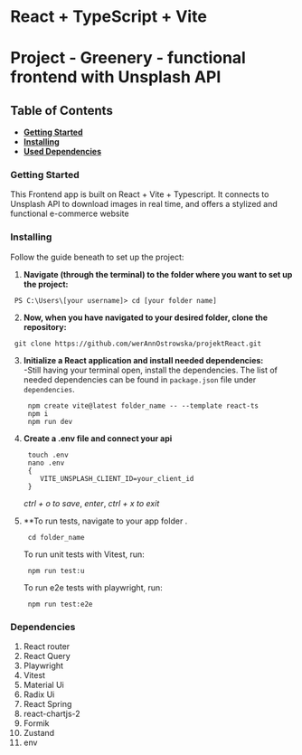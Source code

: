 # React + TypeScript + Vite

# Project - Greenery - functional frontend with Unsplash API

## Table of Contents

- **[Getting Started](#getting-started)**<br>
- **[Installing](#installing)**<br>
- **[Used Dependencies](#dependencies)**<br>

### Getting Started
This Frontend app is built on React + Vite + Typescript. It connects to Unsplash API to download images in real time, and offers a stylized and functional e-commerce website

### Installing

Follow the guide beneath to set up the project:<br>

1. **Navigate (through the terminal) to the folder where you want to set up the project:**<br>

```
 PS C:\Users\[your username]> cd [your folder name]
```

2. **Now, when you have navigated to your desired folder, clone the repository:**<br>

```
 git clone https://github.com/werAnnOstrowska/projektReact.git
```

3. **Initialize a React application and install needed dependencies:**<br>
    -Still having your terminal open, install the dependencies. The list of needed dependencies can be found in `package.json` file under `dependencies`.

    ```
     npm create vite@latest folder_name -- --template react-ts
     npm i 
     npm run dev
    ```



4. **Create a .env file and connect your api**<br>

    ```
     touch .env
     nano .env
     {
        VITE_UNSPLASH_CLIENT_ID=your_client_id
     }
    ```
    *ctrl + o to save*, *enter*, *ctrl + x to exit*

5. **To run tests, navigate to your app folder .

    ```
     cd folder_name

    ```
    To run unit tests with Vitest, run:

    ```
     npm run test:u

    ```

    To run e2e tests with playwright, run: 

    ```
     npm run test:e2e

    ```

    
### Dependencies

1. React router
2. React Query
3. Playwright
4. Vitest
5. Material Ui
6. Radix Ui
7. React Spring
8. react-chartjs-2
9. Formik
10. Zustand
11. env